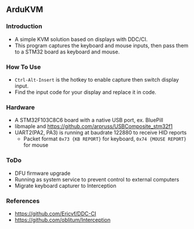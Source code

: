 ArduKVM
---

### Introduction
* A simple KVM solution based on displays with DDC/CI.
* This program captures the keyboard and mouse inputs, then pass them to a STM32 board as keyboard and mouse.

### How To Use
* `Ctrl-Alt-Insert` is the hotkey to enable capture then switch display input.
* Find the input code for your display and replace it in code.

### Hardware
* A STM32F103C8C6 board with a native USB port, ex. BluePill
* libmaple and https://github.com/arpruss/USBComposite_stm32f1
* UART2(PA2, PA3) is running at baudrate 122880 to receive HID reports
  * Packet format `0x73 {KB REPORT}` for keyboard, `0x74 {MOUSE REPORT}` for mouse
 
### ToDo
* DFU firmware upgrade
* Running as system service to prevent control to external computers
* Migrate keyboard capturer to Interception

### References
* https://github.com/Ericvf/DDC-CI
* https://github.com/oblitum/Interception


